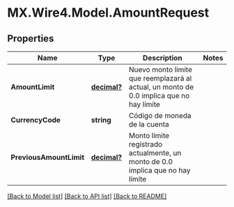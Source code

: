 # MX.Wire4.Model.AmountRequest
## Properties

Name | Type | Description | Notes
------------ | ------------- | ------------- | -------------
**AmountLimit** | [**decimal?**](BigDecimal.md) | Nuevo monto límite que reemplazará al actual, un monto de 0.0 implica que no hay límite | 
**CurrencyCode** | **string** | Código de moneda de la cuenta | 
**PreviousAmountLimit** | [**decimal?**](BigDecimal.md) | Monto límite registrado actualmente, un monto de 0.0 implica que no hay límite | 

[[Back to Model list]](../README.md#documentation-for-models) [[Back to API list]](../README.md#documentation-for-api-endpoints) [[Back to README]](../README.md)

